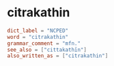 # citrakathin

``` toml
dict_label = "NCPED"
word = "citrakathin"
grammar_comment = "mfn."
see_also = ["cittakathīn"]
also_written_as = ["citrakathin"]
```

